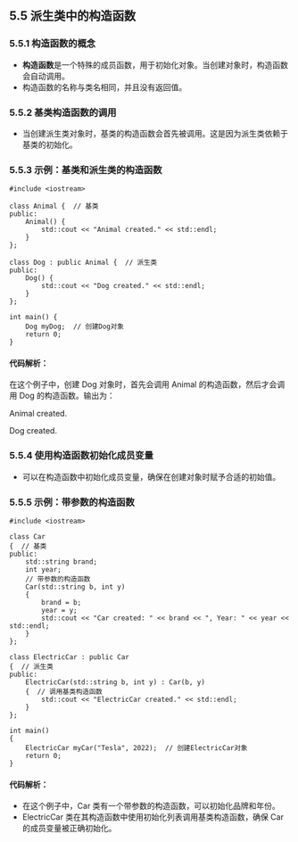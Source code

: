 ## **5.5 派生类中的构造函数**

### **5.5.1 构造函数的概念**

- **构造函数**是一个特殊的成员函数，用于初始化对象。当创建对象时，构造函数会自动调用。
- 构造函数的名称与类名相同，并且没有返回值。

### **5.5.2 基类构造函数的调用**

- 当创建派生类对象时，基类的构造函数会首先被调用。这是因为派生类依赖于基类的初始化。

### **5.5.3 示例：基类和派生类的构造函数**
```
#include <iostream>  

class Animal {  // 基类  
public:  
    Animal() {  
        std::cout << "Animal created." << std::endl;  
    }  
};  

class Dog : public Animal {  // 派生类  
public:  
    Dog() {  
        std::cout << "Dog created." << std::endl;  
    }  
};  

int main() {  
    Dog myDog;  // 创建Dog对象  
    return 0;  
}
```
#### **代码解析：**

在这个例子中，创建 Dog 对象时，首先会调用 Animal 的构造函数，然后才会调用 Dog 的构造函数。输出为：

Animal created.

Dog created.

### **5.5.4 使用构造函数初始化成员变量**

- 可以在构造函数中初始化成员变量，确保在创建对象时赋予合适的初始值。

### **5.5.5 示例：带参数的构造函数**
```
#include <iostream>  

class Car  
{  // 基类  
public:  
    std::string brand;  
    int year;  
    // 带参数的构造函数  
    Car(std::string b, int y)  
    {  
        brand = b;  
        year = y;  
        std::cout << "Car created: " << brand << ", Year: " << year << std::endl;  
    }  
};  

class ElectricCar : public Car  
{  // 派生类  
public:  
    ElectricCar(std::string b, int y) : Car(b, y)  
    {  // 调用基类构造函数  
        std::cout << "ElectricCar created." << std::endl;  
    }  
};  

int main()  
{  
    ElectricCar myCar("Tesla", 2022);  // 创建ElectricCar对象  
    return 0;  
}
```
#### **代码解析：**

- 在这个例子中，Car 类有一个带参数的构造函数，可以初始化品牌和年份。
- ElectricCar 类在其构造函数中使用初始化列表调用基类构造函数，确保 Car 的成员变量被正确初始化。